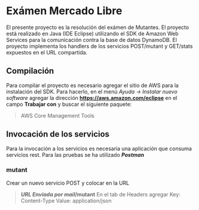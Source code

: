 # Exámen Mercado Libre
El presente proyecto es la resolución del exámen de Mutantes. El proyecto está realizado en Java (IDE Eclipse) utilizando el SDK de Amazon Web Services para la comunicación contra la base de datos DynamoDB. El proyecto implementa los handlers de los servicios POST/mutant y GET/stats expuestos en el URL compartida. 
## Compilación
Para compilar el proyecto es necesario agregar el sitio de AWS para la instalación del SDK. Para hacerlo, en el menú *Ayuda -> Instalar nuevo software* agregar la dirección **https://aws.amazon.com/eclipse** en el campo **Trabajar con** y buscar el siguiente paquete:
> AWS Core Management Tools
## Invocación de los servicios
Para la invocación a los servicios es necesaria una aplicación que consuma servicios rest. Para las pruebas se ha utilizado ***Postman***
### mutant
Crear un nuevo servicio POST y colocar en la URL
>***URL Enviada por mail*/mutant**
En el tab de Headers agregar 
>Key: Content-Type 
>Value: application/json
